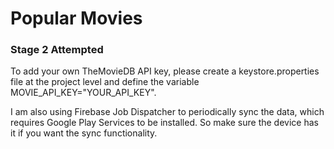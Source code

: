 # Popular Movies

### Stage 2 Attempted

To add your own TheMovieDB API key, please create a keystore.properties
file at the project level and define the variable MOVIE_API_KEY="YOUR_API_KEY".

I am also using Firebase Job Dispatcher to periodically sync the data,
which requires Google Play Services to be installed. So make sure
the device has it if you want the sync functionality.